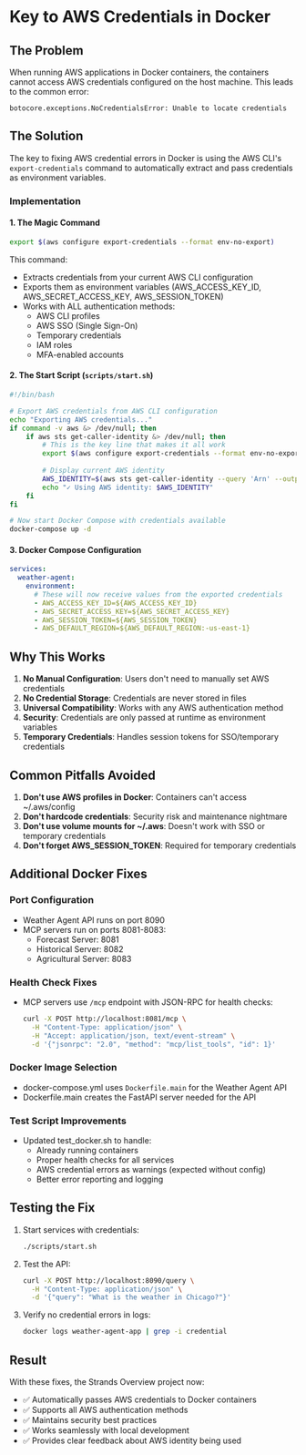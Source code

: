# Key to AWS Credentials in Docker

## The Problem

When running AWS applications in Docker containers, the containers cannot access AWS credentials configured on the host machine. This leads to the common error:
```
botocore.exceptions.NoCredentialsError: Unable to locate credentials
```

## The Solution

The key to fixing AWS credential errors in Docker is using the AWS CLI's `export-credentials` command to automatically extract and pass credentials as environment variables.

### Implementation

#### 1. The Magic Command
```bash
export $(aws configure export-credentials --format env-no-export)
```

This command:
- Extracts credentials from your current AWS CLI configuration
- Exports them as environment variables (AWS_ACCESS_KEY_ID, AWS_SECRET_ACCESS_KEY, AWS_SESSION_TOKEN)
- Works with ALL authentication methods:
  - AWS CLI profiles
  - AWS SSO (Single Sign-On)
  - Temporary credentials
  - IAM roles
  - MFA-enabled accounts

#### 2. The Start Script (`scripts/start.sh`)
```bash
#!/bin/bash

# Export AWS credentials from AWS CLI configuration
echo "Exporting AWS credentials..."
if command -v aws &> /dev/null; then
    if aws sts get-caller-identity &> /dev/null; then
        # This is the key line that makes it all work
        export $(aws configure export-credentials --format env-no-export 2>/dev/null)
        
        # Display current AWS identity
        AWS_IDENTITY=$(aws sts get-caller-identity --query 'Arn' --output text)
        echo "✓ Using AWS identity: $AWS_IDENTITY"
    fi
fi

# Now start Docker Compose with credentials available
docker-compose up -d
```

#### 3. Docker Compose Configuration
```yaml
services:
  weather-agent:
    environment:
      # These will now receive values from the exported credentials
      - AWS_ACCESS_KEY_ID=${AWS_ACCESS_KEY_ID}
      - AWS_SECRET_ACCESS_KEY=${AWS_SECRET_ACCESS_KEY}
      - AWS_SESSION_TOKEN=${AWS_SESSION_TOKEN}
      - AWS_DEFAULT_REGION=${AWS_DEFAULT_REGION:-us-east-1}
```

## Why This Works

1. **No Manual Configuration**: Users don't need to manually set AWS credentials
2. **No Credential Storage**: Credentials are never stored in files
3. **Universal Compatibility**: Works with any AWS authentication method
4. **Security**: Credentials are only passed at runtime as environment variables
5. **Temporary Credentials**: Handles session tokens for SSO/temporary credentials

## Common Pitfalls Avoided

1. **Don't use AWS profiles in Docker**: Containers can't access ~/.aws/config
2. **Don't hardcode credentials**: Security risk and maintenance nightmare
3. **Don't use volume mounts for ~/.aws**: Doesn't work with SSO or temporary credentials
4. **Don't forget AWS_SESSION_TOKEN**: Required for temporary credentials

## Additional Docker Fixes

### Port Configuration
- Weather Agent API runs on port 8090
- MCP servers run on ports 8081-8083:
  - Forecast Server: 8081
  - Historical Server: 8082
  - Agricultural Server: 8083

### Health Check Fixes
- MCP servers use `/mcp` endpoint with JSON-RPC for health checks:
  ```bash
  curl -X POST http://localhost:8081/mcp \
    -H "Content-Type: application/json" \
    -H "Accept: application/json, text/event-stream" \
    -d '{"jsonrpc": "2.0", "method": "mcp/list_tools", "id": 1}'
  ```

### Docker Image Selection
- docker-compose.yml uses `Dockerfile.main` for the Weather Agent API
- Dockerfile.main creates the FastAPI server needed for the API

### Test Script Improvements
- Updated test_docker.sh to handle:
  - Already running containers
  - Proper health checks for all services
  - AWS credential errors as warnings (expected without config)
  - Better error reporting and logging

## Testing the Fix

1. Start services with credentials:
   ```bash
   ./scripts/start.sh
   ```

2. Test the API:
   ```bash
   curl -X POST http://localhost:8090/query \
     -H "Content-Type: application/json" \
     -d '{"query": "What is the weather in Chicago?"}'
   ```

3. Verify no credential errors in logs:
   ```bash
   docker logs weather-agent-app | grep -i credential
   ```

## Result

With these fixes, the Strands Overview project now:
- ✅ Automatically passes AWS credentials to Docker containers
- ✅ Supports all AWS authentication methods
- ✅ Maintains security best practices
- ✅ Works seamlessly with local development
- ✅ Provides clear feedback about AWS identity being used